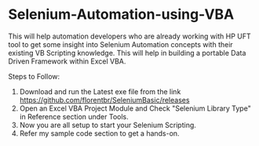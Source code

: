 # Selenium-Automation-using-VBA
This will help automation developers who are already working with HP UFT tool to get some insight into Selenium Automation concepts
with their existing VB Scripting knowledge.
This will help in building a portable Data Driven Framework within Excel VBA.

Steps to Follow:
1) Download and run the Latest exe file from the link
    https://github.com/florentbr/SeleniumBasic/releases
2) Open an Excel VBA Project Module and Check "Selenium Library Type" in Reference section under Tools.
3) Now you are all setup to start your Selenium Scripting.
4) Refer my sample code section to get a hands-on.
